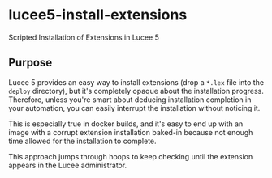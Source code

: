 # lucee5-install-extensions

Scripted Installation of Extensions in Lucee 5

## Purpose

Lucee 5 provides an easy way to install extensions (drop a `*.lex` file into the `deploy` directory), but it's completely opaque about the installation progress.
Therefore, unless you're smart about deducing installation completion in your automation, you can easily interrupt the installation without noticing it.

This is especially true in docker builds, and it's easy to end up with an image with a corrupt extension installation baked-in because not enough time allowed for the installation to complete.

This approach jumps through hoops to keep checking until the extension appears in the Lucee administrator.
